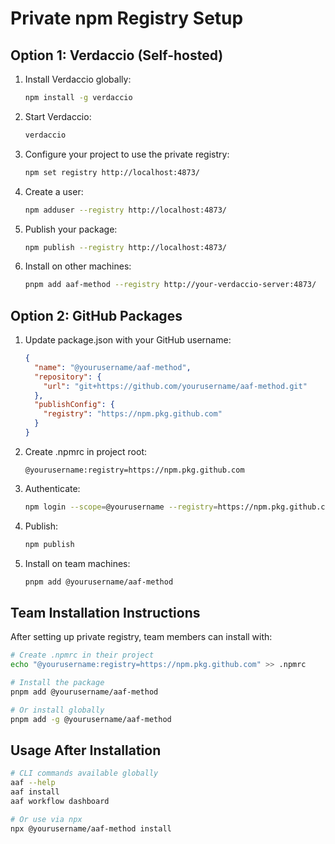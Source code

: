 # Private npm Registry Setup

## Option 1: Verdaccio (Self-hosted)

1. Install Verdaccio globally:
   ```bash
   npm install -g verdaccio
   ```

2. Start Verdaccio:
   ```bash
   verdaccio
   ```

3. Configure your project to use the private registry:
   ```bash
   npm set registry http://localhost:4873/
   ```

4. Create a user:
   ```bash
   npm adduser --registry http://localhost:4873/
   ```

5. Publish your package:
   ```bash
   npm publish --registry http://localhost:4873/
   ```

6. Install on other machines:
   ```bash
   pnpm add aaf-method --registry http://your-verdaccio-server:4873/
   ```

## Option 2: GitHub Packages

1. Update package.json with your GitHub username:
   ```json
   {
     "name": "@yourusername/aaf-method",
     "repository": {
       "url": "git+https://github.com/yourusername/aaf-method.git"
     },
     "publishConfig": {
       "registry": "https://npm.pkg.github.com"
     }
   }
   ```

2. Create .npmrc in project root:
   ```
   @yourusername:registry=https://npm.pkg.github.com
   ```

3. Authenticate:
   ```bash
   npm login --scope=@yourusername --registry=https://npm.pkg.github.com
   ```

4. Publish:
   ```bash
   npm publish
   ```

5. Install on team machines:
   ```bash
   pnpm add @yourusername/aaf-method
   ```

## Team Installation Instructions

After setting up private registry, team members can install with:

```bash
# Create .npmrc in their project
echo "@yourusername:registry=https://npm.pkg.github.com" >> .npmrc

# Install the package
pnpm add @yourusername/aaf-method

# Or install globally
pnpm add -g @yourusername/aaf-method
```

## Usage After Installation

```bash
# CLI commands available globally
aaf --help
aaf install
aaf workflow dashboard

# Or use via npx
npx @yourusername/aaf-method install
```